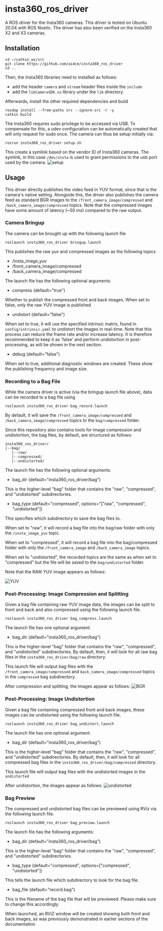 # insta360_ros_driver

A ROS driver for the Insta360 cameras. This driver is tested on Ubuntu 20.04 with ROS Noetic. The driver has also been verified on the Insta360 X2 and X3 cameras.

## Installation
```
cd ~/catkin_ws/src
git clone https://github.com/ai4ce/insta360_ros_driver
cd ..
```
Then, the Insta360 libraries need to installed as follows: 
- add the header <code>camera</code> and <code>stream</code> header files inside the <code>include</code>
- add the <code>libCameraSDK.so</code> library under the <code>lib</code> directory.

Afterwards, install the other required dependencies and build
```
rosdep install --from-paths src --ignore-src -r -y
catkin build
```

The Insta360 requires sudo privilege to be accessed via USB. To compensate for this, a udev configuration can be automatically created that will only request for sudo once. The camera can thus be setup initially via:
```
rosrun insta360_ros_driver setup.sh
```
This create a symlink  based on the vendor ID of Insta360 cameras. The symlink, in this case <code>/dev/insta</code> is used to grant permissions to the usb port used by the camera.
![setup](docs/setup.png)

## Usage
This driver directly publishes the video feed in YUV format, since that is the camera's native setting. Alongside this, the driver also publishes the camera feed as standard BGR images to the <code>/front_camera_image/compressed</code> and <code>/back_camera_image/compressed</code> topics. Note that the compressed images have some amount of latency (~50 ms) compared to the raw output. 

### Camera Bringup
The camera can be brought up with the following launch file
```
roslaunch insta360_ros_driver bringup.launch
```
This publishes the raw yuv and compressed images as the following topics
- /insta_image_yuv
- /front_camera_image/compressed
- /back_camera_image/compressed

The launch file has the following optional arguments:
- compress (default="true")

Whether to publish the compressed front and back images. When set to false, only the raw YUV image is published

- undistort (default="false")

When set to true, it will use the specified intrinsic matrix, found in <code>config/intrinsic.yaml</code> to undistort the images in real-time. Note that this process can reduce the frame rate and/or increase latency. It is therefore recommended to keep it as 'false' and perform undistortion in post-processing, as will be shown in the next section.

- debug (default="false")

When set to true, additional diagnostic windows are created. These show the publishing frequency and image size. 

### Recording to a Bag File
While the camera driver is active (via the bringup launch file above), data can be recorded to a bag file using
```
roslaunch insta360_ros_driver bag_record.launch
```
By default, it will save the <code>/front_camera_image/compressed</code> and <code>/back_camera_image/compressed</code> topics to the <code>bag/compressed</code> folder.

Since this repository also contains tools for image compression and undistortion, the bag files, by default, are structured as follows:

```
insta360_ros_driver/
|--bag/
   |--raw/
   |--compressed/
   |--undistorted/
```

The launch file has the following optional arguments.
- bag_dir (default="insta360_ros_driver/bag")

This is the higher-level "bag" folder that contains the "raw", "compressed", and "undistorted" subdirectories. 

- bag_type (default="compressed", options="\["raw", "compressed", "undistorted"\])

This specifies which subdirectory to save the bag files to. 

When set to "raw", it will record a bag file into the <mode>bag/raw</mode> folder with only the <code>/insta_image_yuv</code> topic. 

When set to "compressed", it will record a bag file into the <mode>bag/compressed</mode> folder with only the <code>/front_camera_image</code> and <code>/back_camera_image</code> topics. 

When set to "undistorted", the recorded topics are the same as when set to "compressed" but the file will be saved to the <code>bag/undistorted</code> folder.

Note that the RAW YUV image appears as follows:

![YUV](docs/yuv.png)

### Post-Processing: Image Compression and Splitting
Given a bag file containing raw YUV image data, the images can be split to front and back and also compressed using the following launch file.
```
roslaunch insta360_ros_driver bag_compress.launch
```
The launch file has one optional argument:
- bag_dir (default="insta360_ros_driver/bag")

This is the higher-level "bag" folder that contains the "raw", "compressed", and "undistorted" subdirectories. By default, then, it will look for all raw bag files in the <code>insta360_ros_driver/bag/raw</code> directory.

This launch file will output bag files with the <code>/front_camera_image/compressed</code> and <code>back_camera_image/compressed</code> topics in the <code>compressed</code> bag subdirectory.

After compression and splitting, the images appear as follows:
![BGR](docs/bgr.png)

### Post-Processing: Image Undistortion
Given a bag file containing compressed front and back images, these images can be undistorted using the following launch file.
```
roslaunch insta360_ros_driver bag_undistort.launch
```
The launch file has one optional argument:
- bag_dir (default="insta360_ros_driver/bag")

This is the higher-level "bag" folder that contains the "raw", "compressed", and "undistorted" subdirectories. By default, then, it will look for all compressed bag files in the <code>insta360_ros_driver/bag/compressed</code> directory.

This launch file will output bag files with the undistorted images in the <code>undistorted</code>

After undistortion, the images appear as follows:
![undistorted](docs/undistort.png)

### Bag Preview
The compressed and undistorted bag files can be previewed using RViz via the following launch file.
```
roslaunch insta360_ros_driver bag_preview.launch
```

The launch file has the following arguments:
- bag_dir (default="insta360_ros_driver/bag")

This is the higher-level "bag" folder that contains the "raw", "compressed", and "undistorted" subdirectories.

- bag_type (default="compressed", options=\["compressed", "undistorted"\])

This tells the launch file which subdirectory to look for the bag file.

- bag_file (default="record.bag")

This is the filename of the bag file that will be previewed. Please make sure to change this accordingly. 

When launched, an RViZ window will be created showing both front and back images, as was previously demonstrated in earlier sections of the documentation